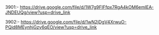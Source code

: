 3901:-	https://drive.google.com/file/d/1W7g9FIFfpx7RgA4kOM6emIEA-JNDEUQg/view?usp=drive_link

3902:-	https://drive.google.com/file/d/1wN2jDgV4XrwuO-PQjd8MEynhjGzy6qEO/view?usp=drive_link
